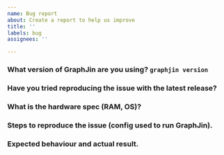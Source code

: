 ```yaml
---
name: Bug report
about: Create a report to help us improve
title: ''
labels: bug
assignees: ''

---
```


<!-- If you suspect this could be a bug, follow the template. -->

### What version of GraphJin are you using? `graphjin version`


### Have you tried reproducing the issue with the latest release?


### What is the hardware spec (RAM, OS)?


### Steps to reproduce the issue (config used to run GraphJin).


### Expected behaviour and actual result.
